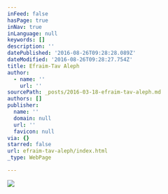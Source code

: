 ```yaml
---
inFeed: false
hasPage: true
inNav: true
inLanguage: null
keywords: []
description: ''
datePublished: '2016-08-26T09:28:28.089Z'
dateModified: '2016-08-26T09:28:27.754Z'
title: Efraim-Tav Aleph
author:
  - name: ''
    url: ''
sourcePath: _posts/2016-03-18-efraim-tav-aleph.md
authors: []
publisher:
  name: ''
  domain: null
  url: ''
  favicon: null
via: {}
starred: false
url: efraim-tav-aleph/index.html
_type: WebPage

---
```

![](https://the-grid-user-content.s3-us-west-2.amazonaws.com/0be99b88-bd93-4db8-9f5a-884bd7ce329f.jpg)